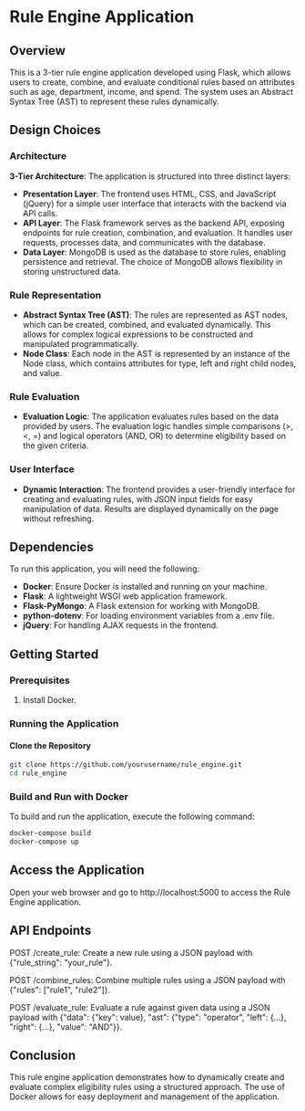 # Rule Engine Application

## Overview

This is a 3-tier rule engine application developed using Flask, which allows users to create, combine, and evaluate conditional rules based on attributes such as age, department, income, and spend. The system uses an Abstract Syntax Tree (AST) to represent these rules dynamically.

## Design Choices

### Architecture

**3-Tier Architecture**: The application is structured into three distinct layers:

- **Presentation Layer**: The frontend uses HTML, CSS, and JavaScript (jQuery) for a simple user interface that interacts with the backend via API calls.
- **API Layer**: The Flask framework serves as the backend API, exposing endpoints for rule creation, combination, and evaluation. It handles user requests, processes data, and communicates with the database.
- **Data Layer**: MongoDB is used as the database to store rules, enabling persistence and retrieval. The choice of MongoDB allows flexibility in storing unstructured data.

### Rule Representation

- **Abstract Syntax Tree (AST)**: The rules are represented as AST nodes, which can be created, combined, and evaluated dynamically. This allows for complex logical expressions to be constructed and manipulated programmatically.
- **Node Class**: Each node in the AST is represented by an instance of the Node class, which contains attributes for type, left and right child nodes, and value.

### Rule Evaluation

- **Evaluation Logic**: The application evaluates rules based on the data provided by users. The evaluation logic handles simple comparisons (>, <, =) and logical operators (AND, OR) to determine eligibility based on the given criteria.

### User Interface

- **Dynamic Interaction**: The frontend provides a user-friendly interface for creating and evaluating rules, with JSON input fields for easy manipulation of data. Results are displayed dynamically on the page without refreshing.

## Dependencies

To run this application, you will need the following:

- **Docker**: Ensure Docker is installed and running on your machine.
- **Flask**: A lightweight WSGI web application framework.
- **Flask-PyMongo**: A Flask extension for working with MongoDB.
- **python-dotenv**: For loading environment variables from a .env file.
- **jQuery**: For handling AJAX requests in the frontend.

## Getting Started

### Prerequisites

1. Install Docker.

### Running the Application

#### Clone the Repository

```bash
git clone https://github.com/yourusername/rule_engine.git
cd rule_engine
```

### Build and Run with Docker
To build and run the application, execute the following command:

```bash
docker-compose build
docker-compose up
```

## Access the Application
Open your web browser and go to http://localhost:5000 to access the Rule Engine application.

## API Endpoints
POST /create_rule: Create a new rule using a JSON payload with {"rule_string": "your_rule"}.

POST /combine_rules: Combine multiple rules using a JSON payload with {"rules": ["rule1", "rule2"]}.

POST /evaluate_rule: Evaluate a rule against given data using a JSON payload with {"data": {"key": value}, "ast": {"type": "operator", "left": {...}, "right": {...}, "value": "AND"}}.

## Conclusion
This rule engine application demonstrates how to dynamically create and evaluate complex eligibility rules using a structured approach. The use of Docker allows for easy deployment and management of the application.
